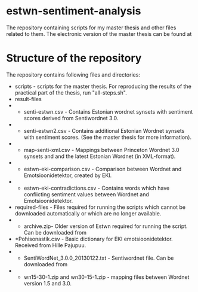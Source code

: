 # estwn-sentiment-analysis
The repository containing scripts for my master thesis and other files related to them.
The electronic version of the master thesis can be found at 
# Structure of the repository
The repository contains following files and directories:
* scripts - scripts for the master thesis. For reproducing the results of the practical part of the thesis, run "all-steps.sh".
* result-files
* * senti-estwn.csv - Contains Estonian wordnet synsets with sentiment scores derived from Sentiwordnet 3.0.
* * senti-estwn2.csv - Contains additional Estonian Wordnet synsets with sentiment scores. (See the master thesis for more information).
* * map-senti-xml.csv - Mappings between Princeton Wordnet 3.0 synsets and and the latest Estonian Wordnet (in XML-format).
* * estwn-eki-comparison.csv - Comparison between Wordnet and Emotsioonidetektor, created by EKI.
* * estwn-eki-contradictions.csv - Contains words which have conflicting sentiment values between Wordnet and Emotsioonidetektor.
* required-files - Files required for running the scripts which cannot be downloaded automatically or which are no longer available.
* * archive.zip- Older version of Estwn required for running the script. Can be downloaded from
* *Pohisonastik.csv - Basic dictionary for EKI emotsioonidetektor. Received from Hille Pajupuu.
* * SentiWordNet_3.0.0_20130122.txt - Sentiwordnet file. Can be downloaded from
* * wn15-30-1.zip and wn30-15-1.zip - mapping files between Wordnet version 1.5 and 3.0.
